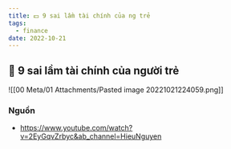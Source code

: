 ```yaml
---
title: 💵 9 sai lầm tài chính của ng trẻ
tags:
  - finance
date: 2022-10-21
---
```


## 🌱 9 sai lầm tài chính của người trẻ

![[00 Meta/01 Attachments/Pasted image 20221021224059.png]]

### Nguồn
- https://www.youtube.com/watch?v=2EyGqvZrbyc&ab_channel=HieuNguyen
